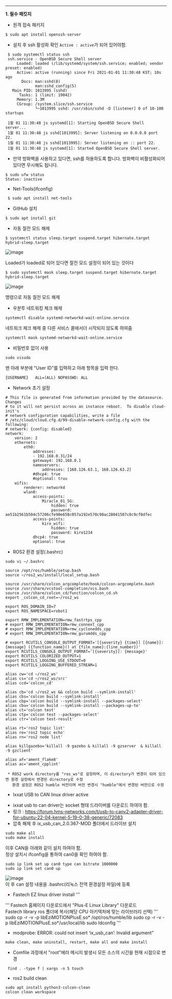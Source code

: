 ---
**1. 필수 패킷지**
 + 원격 접속 패키지
~~~
$ sudo apt install openssh-server
~~~
+ 설치 후 ssh 활성화 확인 `Active : active`가 되어 있어야함. 

```processing
 $ sudo systemctl status ssh
 ssh.service - OpenBSD Secure Shell server
     Loaded: loaded (/lib/systemd/system/ssh.service; enabled; vendor preset: enabled)
     Active: active (running) since Fri 2021-01-01 11:30:48 KST; 10s ago
       Docs: man:sshd(8)
             man:sshd_config(5)
   Main PID: 1013995 (sshd)
      Tasks: 1 (limit: 19042)
     Memory: 1.3M
     CGroup: /system.slice/ssh.service
             └─1013995 sshd: /usr/sbin/sshd -D [listener] 0 of 10-100 startups

 1월 01 11:30:48 js systemd[1]: Starting OpenBSD Secure Shell server...
 1월 01 11:30:48 js sshd[1013995]: Server listening on 0.0.0.0 port 22.
 1월 01 11:30:48 js sshd[1013995]: Server listening on :: port 22.
 1월 01 11:30:48 js systemd[1]: Started OpenBSD Secure Shell server.
```

 + 만약 방화벽을 사용하고 있다면, ssh를 허용하도록 합니다. 방화벽이 비활성화되어있다면 무시해도 됩니다.
```
$ sudo ufw status
Status: inactive
```
 - Net-Tools(ifconfig)
```
 $ sudo apt install net-tools
```
 
 + GitHub 설치
```processing
$ sudo apt install git
```

+ 자동 절전 모드 해제
```
$ systemctl status sleep.target suspend.target hibernate.target hybrid-sleep.target
```
  ![image](https://user-images.githubusercontent.com/97498024/222038093-e5de304a-28bf-48c8-ae22-84a1f34bcf4a.png)   
  
  Loaded가 loaded로 되어 있다면 절전 모드 설정이 되어 있는 것이다
```
$ sudo systemctl mask sleep.target suspend.target hibernate.target hybrid-sleep.target
```
  ![image](https://user-images.githubusercontent.com/97498024/222038159-95b06950-6558-4e7b-afc6-ee4d84d0e982.png)   

  명령으로 자동 절전 모드 해제
  
+ 우분투 네트워킹 체크 해제
```
systemctl disable systemd-networkd-wait-online.service
```

네트워크 체크 해제 중 다른 서비스 콜에서더 시작되지 않도록 하여줌
```
systemctl mask systemd-networkd-wait-online.service
```

+ 비밀번호 없이 사용
```
sudo visudo
```
맨 아래 부분에 "User ID"를 입력하고 아래 항목을 입력 한다.

```
{USERNAME}   ALL=(ALL) NOPASSWD: ALL
```

+ Network 초기 설정
```
# This file is generated from information provided by the datasource.  Changes
# to it will not persist across an instance reboot.  To disable cloud-init's
# network configuration capabilities, write a file
# /etc/cloud/cloud.cfg.d/99-disable-network-config.cfg with the following:
# network: {config: disabled}
network:
    version: 2
    ethernets:
        eth0:
            addresses:
            - 192.168.0.31/24
            gateway4: 192.168.0.1
            nameservers:
                addresses: [168.126.63.1, 168.126.63.2]
            #dhcp4: true
            #optional: truu
    wifis:
        renderer: networkd
        wlan0:
            access-points:
                Miracle_01_5G:
                    hidden: true
                    password: ae51b2561b504c57206cfe90e658c057a192e570c98ac28041507c8c9cf0dfec
            access-points:
                kiro_wifi:
                    hidden: true
                    password: kiro1234
            dhcp4: true
            optional: true
```

+ ROS2 환경 설정(.bashrc)
```
sudo vi ~/.bashrc
```
```
source /opt/ros/humble/setup.bash
source ~/ros2_ws/install/local_setup.bash

source /usr/share/colcon_argcomplete/hook/colcon-argcomplete.bash
source /usr/share/vcstool-completion/vcs.bash
source /usr/share/colcon_cd/function/colcon_cd.sh
export _colcon_cd_root=~/ros2_ws

export ROS_DOMAIN_ID=7
export ROS_NAMESPACE=robot1

export RMW_IMPLEMENTATION=rmw_fastrtps_cpp
# export RMW_IMPLEMENTATION=rmw_connext_cpp
# export RMW_IMPLEMENTATION=rmw_cyclonedds_cpp
# export RMW_IMPLEMENTATION=rmw_gurumdds_cpp

# export RCUTILS_CONSOLE_OUTPUT_FORMAT='[{severity} {time}] [{name}]: {message} ({function_name}() at {file_name}:{line_number})'
export RCUTILS_CONSOLE_OUTPUT_FORMAT='[{severity}]: {message}'
export RCUTILS_COLORIZED_OUTPUT=1
export RCUTILS_LOGGING_USE_STDOUT=0
export RCUTILS_LOGGING_BUFFERED_STREAM=1

alias cw='cd ~/ros2_ws'
alias cs='cd ~/ros2_ws/src'
alias ccd='colcon_cd'

alias cb='cd ~/ros2_ws && colcon build --symlink-install'
alias cbs='colcon build --symlink-install'
alias cbp='colcon build --symlink-install --packages-select'
alias cbu='colcon build --symlink-install --packages-up-to'
alias ct='colcon test'
alias ctp='colcon test --packages-select'
alias ctr='colcon test-result'

alias rt='ros2 topic list'
alias re='ros2 topic echo'
alias rn='ros2 node list'

alias killgazebo='killall -9 gazebo & killall -9 gzserver  & killall -9 gzclient'

alias af='ament_flake8'
alias ac='ament_cpplint'
```
  
     * ROS2 work directory를 "ros_ws"로 설정하며, 이 directory가 변경이 되어 있으면 환경 설정에서 변경된 directory로 수정   
       환경 설정은 ROS2 humble 버전이며 버전 변경시 "humble"에서 변경된 버전으로 수정

+ Ixxat USB to CAN linux driver active
 - ixxat usb to can driver는 socket 형태 드라이버를 다운로드 하여야 함.
 - 링크 : https://forum.hms-networks.com/t/usb-to-canv2-adapter-driver-for-ubuntu-22-04-kernel-5-19-0-38-generic/72083
 - 압축 해제 후 ix_usb_can_2.0.367-MOD 폴더에서 드라이브 설치
```
sudo make all
sudo make install
```
 이후 CAN을 아래와 같이 설치 하여야 함.    
 정상 설치시 ifconfig을 통하여 can0을 확인 하여야 함.
```
sudo ip link set up can0 type can bitrate 1000000
sudo ip link set can0 up
```
 ![image](https://github.com/user-attachments/assets/3e995d4a-b628-4019-89ff-3a06843f7ca8)   
 이 후 can 설정 내용을 .bashrc(리눅스 전역 환경설정 파일)에 등록   

+ Fastech EZ linux driver install
'''

'''
Fastech 홈페이지 다운로드에서 "Plus-E Linux Library" 다운로드   
Fastech library ros 폴더에 복사(해당 CPU 아키텍처에 맞는 라이브러리 선택)
'''
sudo cp -r -v -p libEziMOTIONPlusE.so* /opt/ros/humble/lib
sudo cp -r -v -p libEziMOTIONPlusE.so*/usr/local/lib
sudo ldconfig
'''




+ modprobe: ERROR: could not insert ‘ix_usb_can’: Invalid argument”
```
make clean, make uninstall, restart, make all and make install
```

+ Comfile 과정에서 "root"에러 메시지 발생시 모든 소스의 시간을 현재 시점으로 변경
```
 find . -type f | xargs -n 5 touch
```

+ ros2 build clean
```
sudo apt install python3-colcon-clean
colcon clean workspace
```

